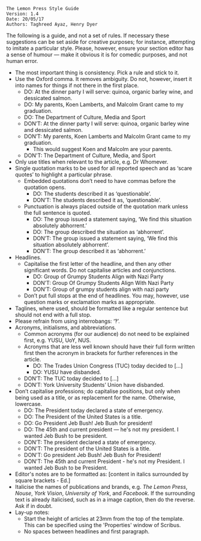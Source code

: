     The Lemon Press Style Guide
    Version: 1.4
    Date: 20/05/17
    Authors: Taghreed Ayaz, Henry Dyer

The following is a guide, and not a set of rules. If necessary these suggestions can be set aside for creative purposes; for instance, attempting to imitate a particular style. Please, however, ensure your section editor has a sense of humour — make it obvious it is for comedic purposes, and not human error.

* The most important thing is consistency. Pick a rule and stick to it.
* Use the Oxford comma. It removes ambiguity. Do not, however, insert it into names for things if not there in the first place.
    - DO: At the dinner party I will serve: quinoa, organic barley wine, and dessicated salmon.
    - DO: My parents, Koen Lamberts, and Malcolm Grant came to my graduation.
    - DO: The Department of Culture, Media and Sport
    - DON’T: At the dinner party I will serve: quinoa, organic barley wine and dessicated salmon. 
    - DON’T: My parents, Koen Lamberts and Malcolm Grant came to my graduation. 
        - This would suggest Koen and Malcolm are your parents.
    - DON'T: The Department of Culture, Media, and Sport    
* Only use titles when relevant to the article, e.g. Dr Whomever.
* Single quotation marks to be used for all reported speech and as ‘scare quotes’ to highlight a particular phrase.
    - Embedded quotations don’t need to have commas before the quotation opens.
        - DO: The students described it as ‘questionable’.
        - DON’T: The students described it as, ‘questionable’.
    - Punctuation is always placed outside of the quotation mark unless the full sentence is quoted.
        + DO: The group issued a statement saying, ‘We find this situation absolutely abhorrent.’
        + DO: The group described the situation as ‘abhorrent’.
        + DON’T: The group issued a statement saying, ‘We find this situation absolutely abhorrent’.
        + DON’T: The group described it as ‘abhorrent.’
* Headlines.
    * Capitalise the first letter of the headline, and then any other significant words. Do not capitalise articles and conjunctions. 
        + DO: Group of Grumpy Students Align with Nazi Party
        + DON’T: Group Of Grumpy Students Align With Nazi Party
        + DON’T: Group of grumpy students align with nazi party
    * Don’t put full stops at the end of headlines. You may, however, use question marks or exclamation marks as appropriate.
* Taglines, where used, should be formatted like a regular sentence but should not end with a full stop.
* Please refrain from using interrobangs: ‘‽’.
* Acronyms, initialisms, and abbreviations.
    - Common acronyms (for our audience) do not need to be explained first, e.g. YUSU, UoY, NUS.
    - Acronyms that are less well known should have their full form written first then the acronym in brackets for further references in the article.
        + DO: The Trades Union Congress (TUC) today decided to [...]
        + DO: YUSU have disbanded.
    - DON’T: The TUC today decided to [...]
    - DON’T: York University Students’ Union have disbanded.
* Don’t capitalise professions; do capitalise positions, but only when being used as a title, or as replacement for the name. Otherwise, lowercase.
    - DO: The President today declared a state of emergency.
    - DO: The President of the United States is a title.
    - DO: Go President Jeb Bush! Jeb Bush for president!
    - DO: The 45th and current president — he's not my president. I wanted Jeb Bush to be president.
    - DON’T: The president declared a state of emergency.
    - DON'T: The president of the United States is a title.
    - DON'T: Go president Jeb Bush! Jeb Bush for President!
    - DON'T: The 45th and current President - he's not my President. I wanted Jeb Bush to be President.
* Editor's notes are to be formatted as: [content in italics surrounded by square brackets - Ed.]
* Italicise the names of publications and brands, e.g. _The Lemon Press_, _Nouse_, _York Vision_, _University of York_, and _Facebook_. If the surrounding text is already italicised, such as in a image caption, then do the reverse. Ask if in doubt.
* Lay-up notes:
    - Start the height of articles at 23mm from the top of the template. This can be specified using the 'Properties' window of Scribus.
    - No spaces between headlines and first paragraph.
